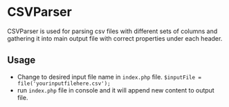 # CSVParser

CSVParser is used for parsing csv files with different sets of columns and gathering it into 
main output file with correct properties under each header.

## Usage

- Change to desired input file name in `index.php` file. `$inputFile = file('yourinputfilehere.csv');`
- run `index.php` file in console and it will append new content to output file.
